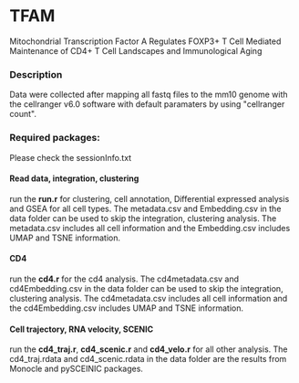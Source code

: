 # TFAM
Mitochondrial Transcription Factor A Regulates FOXP3+ T Cell Mediated Maintenance of CD4+ T Cell Landscapes and Immunological Aging
### Description
Data were collected after mapping all fastq files to the mm10 genome with the cellranger v6.0 software with default paramaters by using "cellranger count". 
### Required packages:
Please check the sessionInfo.txt

#### Read data, integration, clustering
run the __run.r__ for clustering, cell annotation, Differential expressed analysis and GSEA for all cell types. The metadata.csv and Embedding.csv in the data folder can be used to skip the integration, clustering analysis. The metadata.csv includes all cell information and the Embedding.csv includes UMAP and TSNE information.

#### CD4 
run the __cd4.r__ for the cd4 analysis. The cd4metadata.csv and cd4Embedding.csv in the data folder can be used to skip the integration, clustering analysis. The cd4metadata.csv includes all cell information and the cd4Embedding.csv includes UMAP and TSNE information.

#### Cell trajectory, RNA velocity, SCENIC
run the __cd4_traj.r__, __cd4_scenic.r__ and __cd4_velo.r__ for all other analysis. The cd4_traj.rdata and cd4_scenic.rdata in the data folder are the results from Monocle and pySCEINIC packages.

### 
